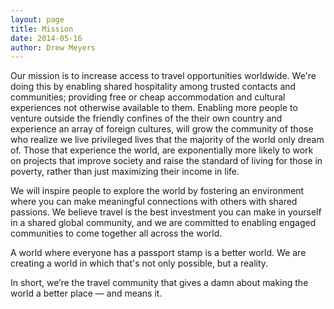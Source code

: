 ```yaml
---
layout: page
title: Mission
date: 2014-05-16
author: Drew Meyers
---
```


Our mission is to increase access to travel opportunities worldwide. We're doing this by enabling shared hospitality among trusted contacts and communities; providing free or cheap accommodation and cultural experiences not otherwise available to them. Enabling more people to venture outside the friendly confines of the their own country and experience an array of foreign cultures, will grow the community of those who realize we live privileged lives that the majority of the world only dream of. Those that experience the world, are exponentially more likely to work on projects that improve society and raise the standard of living for those in poverty, rather than just maximizing their income in life.

We will inspire people to explore the world by fostering an environment where you can make meaningful connections with others with shared passions. We believe travel is the best investment you can make in yourself in a shared global community, and we are committed to enabling engaged communities to come together all across the world.

A world where everyone has a passport stamp is a better world. We are creating a world in which that's not only possible, but a reality.

In short, we’re the travel community that gives a damn about making the world a better place — and means it.
